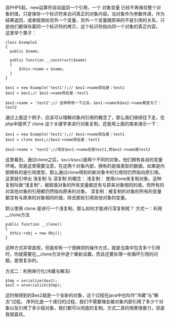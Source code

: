 自PHP5起，new运算符自动返回一个引用，一个 对象变量 已经不再保存整个对象的值，只是保存一个标识符来访问真正的对象内容。当对象作为参数传递，作为结果返回，或者赋值给另外一个变量，另外一个变量跟原来的不是引用的关系，只是他们都保存着同一个标识符的拷贝，这个标识符指向同一个对象的真正内容。
这里举个栗子：

```
class Example1
{
  public $name;

  public function __construct($name)
  {
      $this->name = $name;
  }
}

$ex1 = new Example('test1');// $ex1->name现在是：test1
$ex2 = $ex1;// $ex2->name现在是：test1

$ex2->name = 'test2';// 这样修改一下之后，$ex1->name与$ex2->name都变为了：test2
```

通过上面这个例子，应该可以理解对象间引用的概念了，那么我们继续往下走，在php中提供了 clone 这个关键字来进行对象复制，还是用上面的类来演示一下：

```
$ex1 = new Example('test1');// $ex1->name现在是：test1
$ex2 = clone $ex1;//$ex2->name现在是：test1

$ex2->name = 'test2';//现在$ex1->name还是test1,而$ex2->name是test2
```


这里看到，通过clone之后，`$ex1与$ex2`是两个不同的对象，他们拥有各自的变量环境。但是这里需要注意，在这两个对象内部，拥有的是值类型的数据，如果是内部拥有的是引用类型，那么通过clone得到的新对象中的引用则仍然指向原引用。这里就引申出 浅复制 与 深复制 的概念：
浅复制： 使用clone来复制对象，这种复制叫做“浅复制“，被赋值对象的所有变量都还有与原来对象相同的值，而所有的对其他对象的引用都仍然指向原来的对象。
深复制：被复制的对象的所有的变量都含有与原来的对象相同的值，除去那些引用其他对象的变量。

默认使用 clone 是进行一个浅复制，那么如何才能进行深复制呢？
方式一：利用__clone方法

```
public function __clone()
{
  $this->obj = new Obj();
}
```

这种方式非常直观，但是却有一个很麻烦的操作方式，就是当类中包含多个引用时，你就需要在__clone方法中逐个重新设置。而且还要处理一些循环引用的问题。是很复杂的。

方式二：利用串行化(冷藏与解冻)

```
$tmp = serialize($ex1);
$ex2 = unserialize($tmp);
```
这时候得到的$ex2就是一个全新的对象，这个过程在java中也叫作”冷藏“与”解冻“过程。
序列化是一个递归的过程，我们不需要理会被对象内部引用了多少个对象以及引用了多少层对象，我们都可以彻底的复制。方式二真的很黄很暴力，但是我很喜欢。
